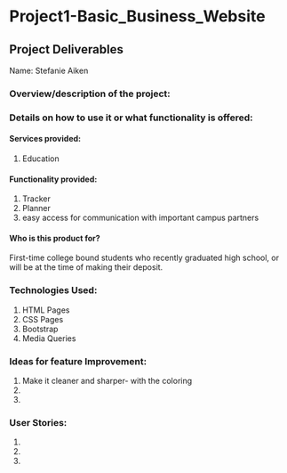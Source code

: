 # Project1-Basic_Business_Website

## Project Deliverables

Name: Stefanie Aiken

### Overview/description of the project:



### Details on how to use it or what functionality is offered:

#### Services provided:
1. Education

#### Functionality provided:
1. Tracker
2. Planner
3. easy access for communication with important campus partners

#### Who is this product for?
First-time college bound students who recently graduated high school, or will be at the time of making their deposit. 

### Technologies Used:
1. HTML Pages
2. CSS Pages
3. Bootstrap 
4. Media Queries


### Ideas for feature Improvement:
1. Make it cleaner and sharper- with the coloring
2. 
3. 


### User Stories:
1. 
2. 
3. 
